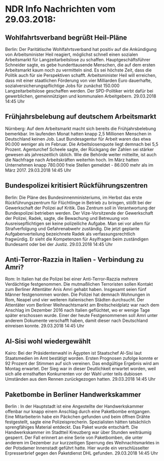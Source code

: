 # NDR Info Nachrichten vom 29.03.2018:


## Wohlfahrtsverband begrüßt Heil-Pläne
Berlin: Der Paritätische Wohlfahrtsverband hat positiv auf die Ankündigung von Arbeitsminister Heil reagiert, möglichst schnell einen sozialen Arbeitsmarkt für Langzeitarbeitslose zu schaffen. Hauptgeschäftsführer Schneider sagte, es gebe hunderttausende Menschen, die auf dem ersten Arbeitsmarkt kaum noch zu vermitteln sind. Es sei höchste Zeit, dass die Politik auch für sie Perspektiven schafft. Arbeitsminister Heil will erreichen, dass mit einer staatlichen Förderung von vier Milliarden Euro dauerhafte, sozialversicherungspflichtige Jobs für zunächst 150.000 Langzeitarbeitslose geschaffen werden. Der SPD-Politiker wirbt dafür bei gewerblichen, gemeinnützigen und kommunalen Arbeitgebern. 29.03.2018 14:45 Uhr 

## Frühjahrsbelebung auf deutschem Arbeitsmarkt
Nürnberg: Auf dem Arbeitsmarkt macht sich bereits die Frühjahrsbelebung bemerkbar. Im laufenden Monat hatten knapp 2,5 Millionen Menschen in Deutschland keinen Job. Laut Bundesagentur für Arbeit waren das etwa 90.000 weniger als im Februar. Die Arbeitslosenquote liegt demnach bei 5,5 Prozent. Agenturchef Scheele sagte, der Rückgang der Zahlen sei stärker gewesen als jahreszeitlich üblich. Wie die Behörde weiter mitteilte, ist auch die Nachfrage nach Arbeitskräften weiterhin hoch. Im März hatten Unternehmen knapp 780.000 freie Stellen gemeldet - 86.000 mehr als im März 2017. 29.03.2018 14:45 Uhr 

## Bundespolizei kritisiert Rückführungszentren
Berlin: Die Pläne des Bundesinnenministeriums, im Herbst das erste Rückführungszentrum für Flüchtlinge in Betrieb zu bringen, stößt bei der Gewerkschaft der Polizei auf Kritik. Das Zentrum soll in Verantwortung der Bundespolizei betrieben werden. Der Vize-Vorsitzende der Gewerkschaft der Polizei, Radek, sagte, die Bewachung und Betreuung von Ausreisepflichtigen sei keine polizeiliche Aufgabe. Man sei vor allem für Strafverfolgung und Gefahrenabwehr zuständig. Die jetzt geplante Aufgabenverteilung bezeichnete Radek als verfassungsrechtlich fragwürdig. Er sieht die Kompetenzen für Asylfragen beim zuständigen Bundesamt oder bei der Justiz. 29.03.2018 14:45 Uhr 

## Anti-Terror-Razzia in Italien - Verbindung zu Amri?
Rom: In Italien hat die Polizei bei einer Anti-Terror-Razzia mehrere Verdächtige festgenommen. Die mutmaßlichen Terroristen sollen Kontakt zum Berliner Attentäter Anis Amri gehabt haben. Insgesamt seien fünf Männer festgenommen worden. Die Polizei hat demnach Wohnungen in Rom, Neapel und vier weiteren italienischen Städten durchsucht. Der Attentäter vom Berliner Weihnachtsmarkt am Breitscheidplatz war nach dem Anschlag im Dezember 2016 nach Italien geflüchtet, wo er wenige Tage später erschossen wurde. Einer der heute Festgenommenen soll Amri unter anderem Dokumente verschafft haben, damit dieser nach Deutschland einreisen konnte. 29.03.2018 14:45 Uhr 

## Al-Sisi wohl wiedergewählt
Kairo: Bei der Präsidentenwahl in Ägypten ist Staatschef Al-Sisi laut Staatsmedien im Amt bestätigt worden. Ersten Prognosen zufolge konnte er 92 Prozent der Stimmen auf sich vereinen. Das endgültige Ergebnis wird am Montag erwartet. Der Sieg war in dieser Deutlichkeit erwartet worden, weil sich alle ernsthaften Konkurrenten vor der Wahl unter teils dubiosen Umständen aus dem Rennen zurückgezogen hatten. 29.03.2018 14:45 Uhr 

## Paketbombe in Berliner Handwerkskammer
Berlin : In der Hauptstadt ist eine Angestellte der Handwerkskammer offenbar nur knapp einem Anschlag durch eine Paketbombe entgangen. Eine Mitarbeiterin habe ein Päckchen gefunden und beim öffnen Drähte festgestellt, sagte eine Polizeisprecherin. Spezialisten hätten tatsächlich sprengfähiges Material entdeckt. Das Paket wurde entschärft. Die Handwerkskammer im Stadtteil Kreuzberg war über Stunden weiträumig gesperrt. Der Fall erinnert an eine Serie von Paketbomben, die unter anderem im Dezember zur kurzzeitigen Sperrung des Weihnachtsmarktes in der Potsdamer Innenstadt geführt hatte. Hier wurde ein verschlüsselter Erpresserbrief gegen den Paketdienst DHL gefunden. 29.03.2018 14:45 Uhr 
